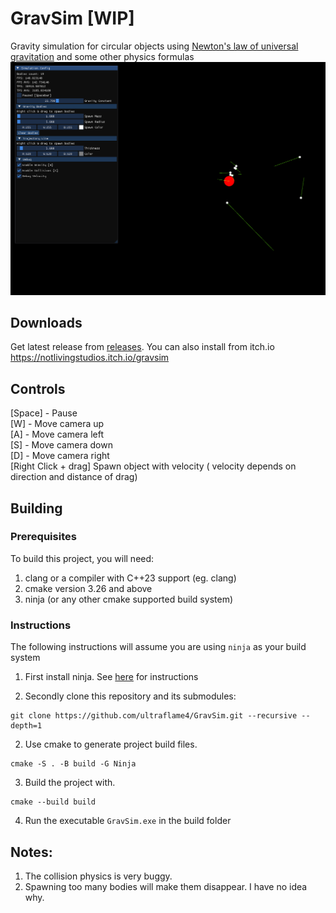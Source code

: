# GravSim [WIP]
Gravity simulation for circular objects using [Newton's law of universal gravitation](https://en.wikipedia.org/wiki/Newton%27s_law_of_universal_gravitation)
and some other physics formulas
![img.png](blob/img.png)

## Downloads
Get latest release from [releases](https://github.com/ultraflame4/GravSim/releases).
You can also install from itch.io https://notlivingstudios.itch.io/gravsim


## Controls
[Space] - Pause <br/>
[W] - Move camera up <br/>
[A] - Move camera left <br/>
[S] - Move camera down <br/>
[D] - Move camera right <br/>
[Right Click + drag] Spawn object with velocity ( velocity depends on direction and distance of drag) <br/>

## Building

### Prerequisites
To build this project, you will need:
1. clang or a compiler with C++23 support (eg. clang)
2. cmake version 3.26 and above
3. ninja (or any other cmake supported build system)

### Instructions
The following instructions will assume you are using `ninja` as your build system
1. First install ninja. See [here](https://github.com/ninja-build/ninja/wiki/Pre-built-Ninja-packages) for instructions

2. Secondly clone this repository and its submodules:
```shell
git clone https://github.com/ultraflame4/GravSim.git --recursive --depth=1
```
2. Use cmake to generate project build files.
```shell
cmake -S . -B build -G Ninja
```
3. Build the project with.
```shell
cmake --build build
```
4. Run the executable `GravSim.exe` in the build folder

## Notes:
1. The collision physics is very buggy.
2. Spawning too many bodies will make them disappear. I have no idea why.

